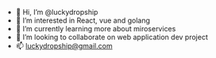 - 👋 Hi, I’m @luckydropship
- 👀 I’m interested in React, vue and golang
- 🌱 I’m currently learning more about miroservices
- 💞️ I’m looking to collaborate on  web application dev project
- 📫 luckydropship@gmail.com

<!---
luckydropship/luckydropship is a ✨ special ✨ repository because its `README.md` (this file) appears on your GitHub profile.
You can click the Preview link to take a look at your changes.
--->

